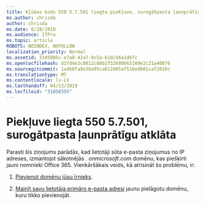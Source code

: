 ```yaml
---
title: Kļūdas kods 550 5.7.501 liegta piekļuve, surogātpasta ļaunprātīgu izmantošanu noteikta
ms.author: chrisda
author: chrisda
ms.date: 6/28/2018
ms.audience: ITPro
ms.topic: article
ROBOTS: NOINDEX, NOFOLLOW
localization_priority: Normal
ms.assetid: 3105905c-e7a0-42a7-9c5a-61dc56a1d6fc
ms.openlocfilehash: d1fd4e3c8812c88b2f32680b65109e2c21a40876
ms.sourcegitcommit: 1a4b8fa9e38a95ca811085af516edb81caf2018c
ms.translationtype: MT
ms.contentlocale: lv-LV
ms.lasthandoff: 04/13/2019
ms.locfileid: "31858355"
---
```

# <a name="550-57501-access-denied-spam-abuse-detected"></a>Piekļuve liegta 550 5.7.501, surogātpasta ļaunprātīgu atklāta

Parasti šis ziņojums parādās, kad lietotāji sūta e-pasta ziņojumus no IP adreses, izmantojot sākotnējās *. onmicrosoft.com* domēnu, kas piešķirti jauni nomnieki Office 365. Vienkāršākais veids, kā atrisināt šo problēmu, ir:

1. [Pievienot domēnu jūsu īrnieks](https://support.office.com/article/6383f56d-3d09-4dcb-9b41-b5f5a5efd611.aspx).

2. [Mainīt savu lietotāja primāro e-pasta adresi](https://support.office.com/article/fb5ac074-e203-4e1f-9843-b9d1a3e03297.aspx) jaunu pielāgotu domēnu, kuru tikko pievienojāt.
